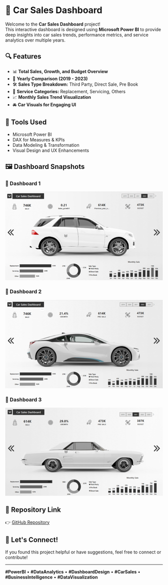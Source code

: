 # 🚗 Car Sales Dashboard

Welcome to the **Car Sales Dashboard** project!  
This interactive dashboard is designed using **Microsoft Power BI** to provide deep insights into car sales trends, performance metrics, and service analytics over multiple years.

## 🔍 Features

- 📊 **Total Sales, Growth, and Budget Overview**
- 📅 **Yearly Comparison (2019 - 2023)**
- 🛠️ **Sales Type Breakdown:** Third Party, Direct Sale, Pre Book
- 🔄 **Service Categories:** Replacement, Servicing, Others
- 📈 **Monthly Sales Trend Visualization**
- 🚘 **Car Visuals for Engaging UI**

## 📌 Tools Used

- Microsoft Power BI
- DAX for Measures & KPIs
- Data Modeling & Transformation
- Visual Design and UX Enhancements

## 🖼️ Dashboard Snapshots

### 🔹 Dashboard 1
![Car1](https://github.com/DataAnalystSachin/Car-Sales-Dashboard/blob/main/Car1.png)

### 🔹 Dashboard 2
![Car2](https://github.com/DataAnalystSachin/Car-Sales-Dashboard/blob/main/Car2.png)

### 🔹 Dashboard 3
![Car3](https://github.com/DataAnalystSachin/Car-Sales-Dashboard/blob/main/Car3.png)

## 📁 Repository Link

👉 [GitHub Repository](https://github.com/DataAnalystSachin/Car-Sales-Dashboard)

## 🙌 Let's Connect!

If you found this project helpful or have suggestions, feel free to connect or contribute!

---

**#PowerBI** • **#DataAnalytics** • **#DashboardDesign** • **#CarSales** • **#BusinessIntelligence** • **#DataVisualization**
